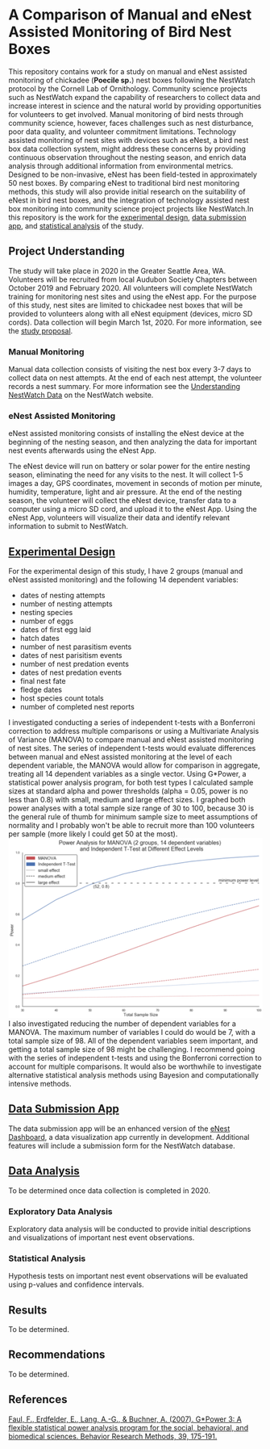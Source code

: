 # A Comparison of Manual and eNest Assisted Monitoring of Bird Nest Boxes
This repository contains work for a study on manual and eNest assisted monitoring of chickadee (**Poecile sp.**) nest boxes following the NestWatch protocol by the Cornell Lab of Ornithology. Community science projects such as NestWatch expand the capability of researchers to collect data and increase interest in science and the natural world by providing opportunities for volunteers to get involved. Manual monitoring of bird nests through community science, however, faces challenges such as nest disturbance, poor data quality, and volunteer commitment limitations. Technology assisted monitoring of nest sites with devices such as eNest, a bird nest box data collection system, might address these concerns by providing continuous observation throughout the nesting season, and enrich data analysis through additional information from environmental metrics. Designed to be non-invasive, eNest has been field-tested in approximately 50 nest boxes. By comparing eNest to traditional bird nest monitoring methods, this study will also provide initial research on the suitability of eNest in bird nest boxes, and the integration of technology assisted nest box monitoring into community science project projects like NestWatch.In this repository is the work for the [experimental design](experimental_design.ipynb), [data submission app](data_submission_app.ipynb), and [statistical analysis](statistical_analysis.ipynb) of the study.

## Project Understanding
The study will take place in 2020 in the Greater Seattle Area, WA. Volunteers will be recruited from local Audubon Society Chapters between October 2019 and February 2020. All volunteers will complete NestWatch training for monitoring nest sites and using the eNest app. For the purpose of this study, nest sites are limited to chickadee nest boxes that will be provided to volunteers along with all eNest equipment (devices, micro SD cords). Data collection will begin March 1st, 2020. For more information, see the [study proposal](eNest_research_proposal.docx).

### Manual Monitoring
Manual data collection consists of visiting the nest box every 3-7 days to collect data on nest attempts. At the end of each nest attempt, the volunteer records a nest summary. For more information see the [Understanding NestWatch Data](https://nestwatch.org/learn/how-to-nestwatch/understanding-nestwatch-data/) on the NestWatch website.

### eNest Assisted Monitoring
eNest assisted monitoring consists of installing the eNest device at the beginning of the nesting season, and then analyzing the data for important nest events afterwards using the eNest App. 

The eNest device will run on battery or solar power for the entire nesting season, eliminating the need for any visits to the nest. It will collect 1-5 images a day, GPS coordinates, movement in seconds of motion per minute, humidity, temperature, light and air pressure. At the end of the nesting season, the volunteer will collect the eNest device, transfer data to a computer using a micro SD cord, and upload it to the eNest App. Using the eNest App, volunteers will visualize their data and identify relevant information to submit to NestWatch.  


## [Experimental Design](experimental_design.ipynb)
For the experimental design of this study, I have 2 groups (manual and eNest assisted monitoring) and the following 14 dependent variables:
* dates of nesting attempts
* number of nesting attempts
* nesting species
* number of eggs
* dates of first egg laid
* hatch dates
* number of nest parasitism events
* dates of nest parisitism events
* number of nest predation events
* dates of nest predation events
* final nest fate
* fledge dates
* host species count totals
* number of completed nest reports

I investigated conducting a series of independent t-tests with a Bonferroni correction to address multiple comparisons or using a Multivariate Analysis of Variance (MANOVA) to compare manual and eNest assisted monitoring of nest sites. The series of independent t-tests would evaluate differences between manual and eNest assisted monitoring at the level of each dependent variable, the MANOVA would allow for comparison in aggregate, treating all 14 dependent variables as a single vector. Using G\*Power, a statistical power analysis program, for both test types I calculated sample sizes at standard alpha and power thresholds (alpha = 0.05, power is no less than 0.8) with small, medium and large effect sizes. I graphed both power analyses with a total sample size range of 30 to 100, because 30 is the general rule of thumb for minimum sample size to meet assumptions of normality and I probably won't be able to recruit more than 100 volunteers per sample (more likely I could get 50 at the most).
![power analysis graph](power_analysis.png)
I also investigated reducing the number of dependent variables for a MANOVA. The maximum number of variables I could do would be 7, with a total sample size of 98. All of the dependent variables seem important, and getting a total sample size of 98 might be challenging. I recommend going with the series of independent t-tests and using the Bonferroni correction to account for multiple comparisons. It would also be worthwhile to investigate alternative statistical analysis methods using Bayesion and computationally intensive methods.

## [Data Submission App](data_submission_app.ipynb)
The data submission app will be an enhanced version of the [eNest Dashboard](https://github.com/nkacoroski/animal_data_science_shiny_app), a data visualization app currently in development. Additional features will include a submission form for the NestWatch database.


## [Data Analysis](data_analysis.ipynb)
To be determined once data collection is completed in 2020. 

### Exploratory Data Analysis
Exploratory data analysis will be conducted to provide initial descriptions and visualizations of important nest event observations.

### Statistical Analysis
Hypothesis tests on important nest event observations will be evaluated using p-values and confidence intervals.

## Results
To be determined.

## Recommendations
To be determined.


## References
[Faul, F., Erdfelder, E., Lang, A.-G., & Buchner, A. (2007). G*Power 3: A flexible statistical power analysis program for the social, behavioral, and biomedical sciences. Behavior Research Methods, 39, 175-191.](http://www.psychologie.hhu.de/arbeitsgruppen/allgemeine-psychologie-und-arbeitspsychologie/gpower.html)
